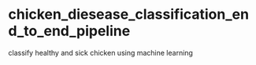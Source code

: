 # chicken_diesease_classification_end_to_end_pipeline
classify healthy and sick chicken using machine learning
